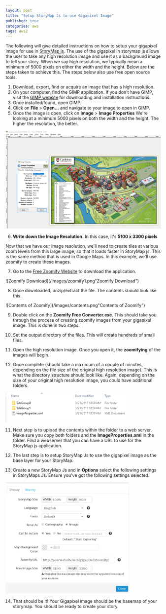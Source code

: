 ```yaml
---
layout: post
title: "Setup StoryMap Js to use Gigapixel Image"
published: true
categories: aws
tags: aws2
---
```


The following will give detailed instructions on how to setup your gigapixel image for use in [StoryMap js](https://storymap.knightlab.com/ "StoryMaps js"). The use of the gigapixel in storymap js allows the user to take any high resolution image and use it as a background image to tell your story. When we say high resolution, we typically mean a minimum of 5000 pixels on either the width and the height. Below are the steps taken to achieve this. The steps below also use free open source tools.

1. Download, export, find or acquire an image that has a high resolution.
2. On your computer, find the GIMP application. If you don't have GIMP, visit the [GIMP website](https://www.gimp.org/ "GIMP website") for downloading and installation instructions.
3. Once installed/found, open GIMP.
4. Click on **File** > **Open...** and navigate to your image to open in GIMP.
5. Once the image is open, click on **Image** > **Image Properties**   We're looking at a minimum 5000 pixels on both the width and the height. The higher the resolution, the better.

![GIMP checking image resolution](/images/gimp1.png "GIMP checking image resolution")

6. **Write down the Image Resolution.** In this case, it's **5100 x 3300 pixels**

Now that we have our image resolution, we'll need to create tiles at various zoom levels from this large image, so that it loads faster in StoryMap js. This is the same method that is used in Google Maps. In this example, we'll use zoomify to create these images.

7. Go to the [Free Zoomify Website](http://www.zoomify.com/free.htm "Free Zoomify Website") to download the application.

![Zoomify Download](/images/zoomify1.png"Zoomify Download")

8. Once downloaded, unzip/extract the file. The contents should look like this.

![Contents of Zoomify](/images/contents.png"Contents of Zoomify")

9. Double click on the **Zoomify Free Converter.exe**. This should take you through the process of creating zoomify images from your gigapixel image. This is done in two steps.
  1. Set the output directory of the files. This will create hundreds of small files.
  2. Open the high resolution image. Once you open it, the **zoomifying** of the images will begin.

10. Once complete (should take a maximum of a couple of minutes, depending on the file size of the original high resolution image). This is what the directory structure should look like. Again, depending on the size of your original high resolution image, you could have additional folders.

![Contents of Export](/images/zoomify3.png "Export of Zoomify")


11. Next step is to upload the contents within the folder to a web server. Make sure you copy both folders and the **ImageProperties.xml** in the folder. Find a webserver that you can have a URL to use for the StoryMap js application.

12. The last step is to setup StoryMap Js to use the gigapixel image as the base layer for your StoryMap.

13. Create a new StoryMap Js and in **Options** select the following settings in StoryMaps Js. Ensure you've got the following settings selected.

![StoryMaps Js Gigapixel settings](/images/storymaps.png "StoryMaps Js Gigapixel")

14. That should be it! Your Gigapixel image should be the basemap of your storymap. You should be ready to create your story.
